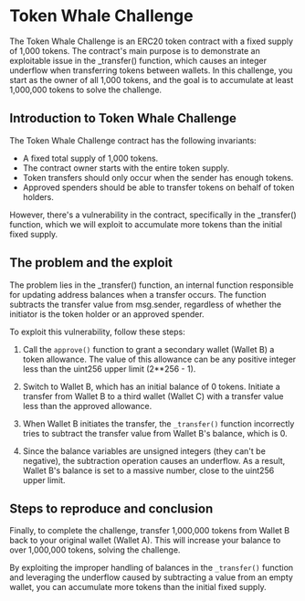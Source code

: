 # Token Whale Challenge

The Token Whale Challenge is an ERC20 token contract with a fixed supply of 1,000 tokens. The contract's main purpose is to demonstrate an exploitable issue in the \_transfer() function, which causes an integer underflow when transferring tokens between wallets. In this challenge, you start as the owner of all 1,000 tokens, and the goal is to accumulate at least 1,000,000 tokens to solve the challenge.

## Introduction to Token Whale Challenge

The Token Whale Challenge contract has the following invariants:

- A fixed total supply of 1,000 tokens.
- The contract owner starts with the entire token supply.
- Token transfers should only occur when the sender has enough tokens.
- Approved spenders should be able to transfer tokens on behalf of token holders.

However, there's a vulnerability in the contract, specifically in the \_transfer() function, which we will exploit to accumulate more tokens than the initial fixed supply.

## The problem and the exploit

The problem lies in the \_transfer() function, an internal function responsible for updating address balances when a transfer occurs. The function subtracts the transfer value from msg.sender, regardless of whether the initiator is the token holder or an approved spender.

To exploit this vulnerability, follow these steps:

1. Call the `approve()` function to grant a secondary wallet (Wallet B) a token allowance. The value of this allowance can be any positive integer less than the uint256 upper limit (2\*\*256 - 1).

2. Switch to Wallet B, which has an initial balance of 0 tokens. Initiate a transfer from Wallet B to a third wallet (Wallet C) with a transfer value less than the approved allowance.

3. When Wallet B initiates the transfer, the `_transfer()` function incorrectly tries to subtract the transfer value from Wallet B's balance, which is 0.

4. Since the balance variables are unsigned integers (they can't be negative), the subtraction operation causes an underflow. As a result, Wallet B's balance is set to a massive number, close to the uint256 upper limit.

## Steps to reproduce and conclusion

Finally, to complete the challenge, transfer 1,000,000 tokens from Wallet B back to your original wallet (Wallet A). This will increase your balance to over 1,000,000 tokens, solving the challenge.

By exploiting the improper handling of balances in the `_transfer()` function and leveraging the underflow caused by subtracting a value from an empty wallet, you can accumulate more tokens than the initial fixed supply.
